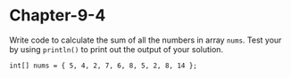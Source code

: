 # Chapter-9-4

Write code to calculate the sum of all the numbers in array ```nums```. Test your by using ```println()``` to print out the output of your solution.

```Processing
int[] nums = { 5, 4, 2, 7, 6, 8, 5, 2, 8, 14 };
```
